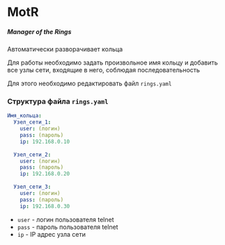 # MotR
##### Manager of the Rings
Автоматически разворачивает кольца

Для работы необходимо задать произвольное имя кольцу и добавить все узлы сети, 
входящие в него, соблюдая последовательность

Для этого необходимо редактировать файл `rings.yaml`
### Структура файла `rings.yaml`
```yaml
Имя_кольца:
  Узел_сети_1:
    user: (логин)
    pass: (пароль)
    ip: 192.168.0.10
    
  Узел_сети_2:
    user: (логин)
    pass: (пароль)
    ip: 192.168.0.20
    
  Узел_сети_3:
    user: (логин)
    pass: (пароль)
    ip: 192.168.0.30
```

* `user` - логин пользователя telnet
* `pass` - пароль пользователя telnet
* `ip` - IP адрес узла сети
#
